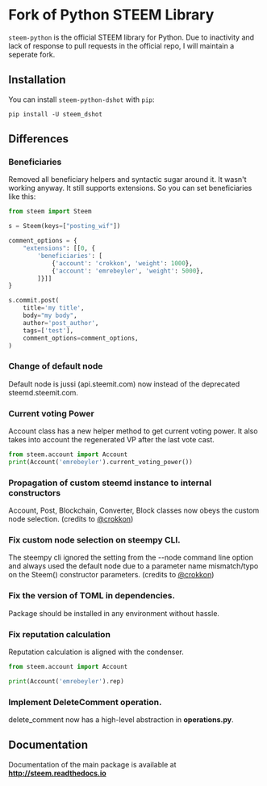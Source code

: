 # Fork of Python STEEM Library

`steem-python` is the official STEEM library for Python. Due to inactivity and lack of response to pull requests in the official repo, I will maintain a seperate fork.


## Installation
You can install `steem-python-dshot` with `pip`:

```
pip install -U steem_dshot
```
## Differences

### Beneficiaries

Removed all beneficiary helpers and syntactic sugar around it. It wasn't working anyway. 
It still supports extensions. So you can set beneficiaries like this:

```python
from steem import Steem

s = Steem(keys=["posting_wif"])

comment_options = {
    "extensions": [[0, {
        'beneficiaries': [
            {'account': 'crokkon', 'weight': 1000},
            {'account': 'emrebeyler', 'weight': 5000},
        ]}]]
}

s.commit.post(
    title='my title',
    body="my body",
    author='post_author',
    tags=['test'],
    comment_options=comment_options,
)
```


### Change of default node

Default node is jussi (api.steemit.com) now instead of the deprecated steemd.steemit.com.

### Current voting Power

Account class has a new helper method to get current voting power. It also takes into account the regenerated
VP after the last vote cast.

```python
from steem.account import Account
print(Account('emrebeyler').current_voting_power())
```

### Propagation of custom steemd instance to internal constructors 

Account, Post, Blockchain, Converter, Block classes now obeys the custom node selection. (credits to [@crokkon](https://steemit.com/@crokkon))

### Fix custom node selection on steempy CLI.

The steempy cli ignored the setting from the --node command line option and always used the default node due to a parameter name mismatch/typo on the Steem()
constructor parameters.  (credits to [@crokkon](https://steemit.com/@crokkon))

### Fix the version of TOML in dependencies.

Package should be installed in any environment without hassle.

### Fix reputation calculation

Reputation calculation is aligned with the condenser. 

```python
from steem.account import Account

print(Account('emrebeyler').rep)
```

### Implement DeleteComment operation.

delete_comment now has a high-level abstraction in **operations.py**. 

## Documentation
Documentation of the main package is available at **http://steem.readthedocs.io**
